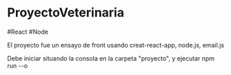 # ProyectoVeterinaria
#React #Node

El proyecto fue un ensayo de front usando creat-react-app, node.js, email.js

Debe iniciar situando la consola en la carpeta "proyecto", y ejecutar npm run --o


